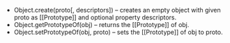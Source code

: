 - Object.create(proto[, descriptors]) – creates an empty object with given proto as [[Prototype]] and optional property descriptors.
- Object.getPrototypeOf(obj) – returns the [[Prototype]] of obj.
- Object.setPrototypeOf(obj, proto) – sets the [[Prototype]] of obj to proto.
